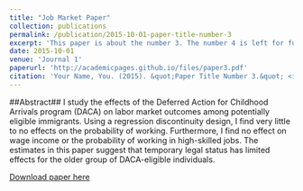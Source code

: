 ```yaml
---
title: "Job Market Paper"
collection: publications
permalink: /publication/2015-10-01-paper-title-number-3
excerpt: 'This paper is about the number 3. The number 4 is left for future work.'
date: 2015-10-01
venue: 'Journal 1'
paperurl: 'http://academicpages.github.io/files/paper3.pdf'
citation: 'Your Name, You. (2015). &quot;Paper Title Number 3.&quot; <i>Journal 1</i>. 1(3).'
---
```

##Abstract##
I study the effects of the Deferred Action for Childhood Arrivals program (DACA) on labor market outcomes among potentially eligible immigrants. Using a regression discontinuity design,  I find very little to no effects on the probability of working. Furthermore, I find no effect on wage income or the probability of working in high-skilled jobs. The estimates in this paper suggest that temporary legal status has limited effects for the older group of DACA-eligible individuals.

[Download paper here](http://academicpages.github.io/files/paper3.pdf)

